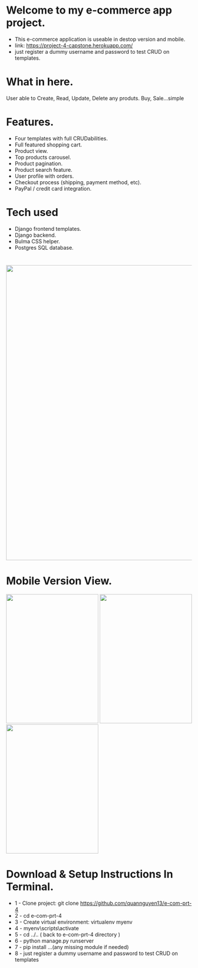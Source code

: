 # Welcome to my e-commerce app project.
* This e-commerce application is useable in destop version and mobile.
* link:
https://project-4-capstone.herokuapp.com/
* just register a dummy username and password to test CRUD on templates.
# What in here.
User able to Create, Read, Update, Delete any produts.
Buy, Sale...simple
# Features.
* Four templates with full CRUDabilities.
* Full featured shopping cart.
* Product view.
* Top products carousel.
* Product pagination.
* Product search feature.
* User profile with orders.
* Checkout process (shipping, payment method, etc).
* PayPal / credit card integration.
# Tech used
* Django frontend templates.
* Django backend. 
* Bulma CSS helper.
* Postgres SQL database.
#
<img src=https://i.imgur.com/pDlXdij.png width=800>

# Mobile Version View.

<img src=https://i.imgur.com/r7rPKdF.png width=250 height=350>   <img src=https://i.imgur.com/u4YRFY0.png width=250 height=350> <img src=https://i.imgur.com/2ikoxNx.png width=250 height=350>

# Download & Setup Instructions In Terminal.

* 1 - Clone project: git clone https://github.com/quannguyen13/e-com-prt-4
* 2 - cd e-com-prt-4
* 3 - Create virtual environment: virtualenv myenv
* 4 - myenv\scripts\activate
* 5 - cd ../.. ( back to e-com-prt-4 directory )
* 6 - python manage.py runserver
* 7 - pip install ...(any missing module if needed)
* 8 - just register a dummy username and password to test CRUD on templates


